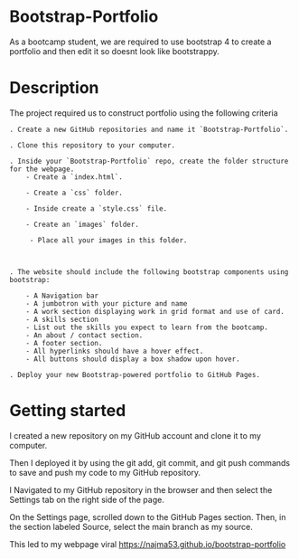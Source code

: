 # Bootstrap-Portfolio
As a bootcamp student, we are required to use bootstrap 4 to create a portfolio and then edit it so doesnt look like bootstrappy.

# Description
 The project required us to construct portfolio using the following criteria

    . Create a new GitHub repositories and name it `Bootstrap-Portfolio`.

    . Clone this repository to your computer.

    . Inside your `Bootstrap-Portfolio` repo, create the folder structure for the webpage.  
        - Create a `index.html`.

        - Create a `css` folder.

        - Inside create a `style.css` file.

        - Create an `images` folder.

         - Place all your images in this folder.

      

    . The website should include the following bootstrap components using bootstrap:

        - A Navigation bar
        - A jumbotron with your picture and name
        - A work section displaying work in grid format and use of card.
        - A skills section
        - List out the skills you expect to learn from the bootcamp.
        - An about / contact section.
        - A footer section.
        - All hyperlinks should have a hover effect.
        - All buttons should display a box shadow upon hover.

    . Deploy your new Bootstrap-powered portfolio to GitHub Pages.

# Getting started

I created a new repository on my GitHub account and clone it to my computer.

Then I deployed it by using the git add, git commit, and git push commands to save and push my code to my GitHub repository.

I Navigated to my GitHub repository in the browser and then select the Settings tab on the right side of the page.

On the Settings page, scrolled down to the GitHub Pages section. Then, in the section labeled Source, select the main branch as my source.

This led to my webpage viral https://najma53.github.io/bootstrap-portfolio
